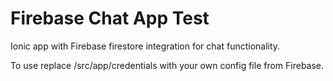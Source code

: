 # Firebase Chat App Test
Ionic app with Firebase firestore integration for chat functionality.

To use replace /src/app/credentials with your own config file from Firebase.
